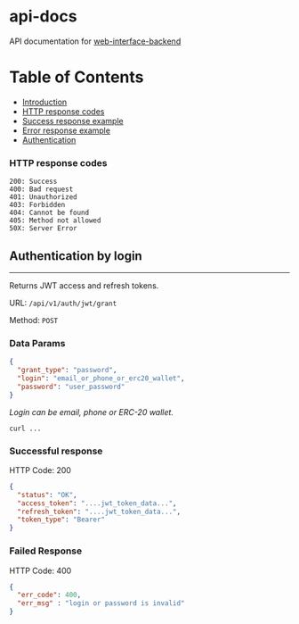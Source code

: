# api-docs

API documentation for [web-interface-backend](https://github.com/evis-market/web-interface-backend)

Table of Contents
=================

* [Introduction](#introduction)
* [HTTP response codes](#http-response-codes)
* [Success response example](#success-response-example)
* [Error response example](#error-response-example)
* [Authentication](auth.md)


### HTTP response codes
```
200: Success
400: Bad request
401: Unauthorized
403: Forbidden
404: Cannot be found
405: Method not allowed
50X: Server Error
```

## Authentication by login
----
Returns JWT access and refresh tokens.

URL: `/api/v1/auth/jwt/grant`

Method: `POST`

### Data Params
```json
{
  "grant_type": "password",
  "login": "email_or_phone_or_erc20_wallet",
  "password": "user_password"
}
```
*Login can be email, phone or ERC-20 wallet.*

    curl ...

### Successful response

HTTP Code: 200

```json
{
  "status": "OK",
  "access_token": "....jwt_token_data...",
  "refresh_token": "....jwt_token_data...",
  "token_type": "Bearer"
}
```

### Failed Response
HTTP Code: 400

```json
{
  "err_code": 400,
  "err_msg" : "login or password is invalid"
}
```

